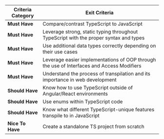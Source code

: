 | **Criteria Category** | **Exit Criteria**                                                                                   |
|-----------------------|---------------------------------------------------------------------------------------------------|
| **Must Have**         | Compare/contrast TypeScript to JavaScript                                                        |
| **Must Have**         | Leverage strong, static typing throughout TypeScript with the proper syntax and types            |
| **Must Have**         | Use additional data types correctly depending on their use cases                                 |
| **Must Have**         | Leverage easier implementations of OOP through the use of Interfaces and Access Modifiers       |
| **Must Have**         | Understand the process of transpilation and its importance in web development                    |
| **Should Have**       | Know how to use TypeScript outside of Angular/React environments                                 |
| **Should Have**       | Use enums within TypeScript code                                                                 |
| **Should Have**       | Know what different TypeScript-unique features transpile to in JavaScript                       |
| **Nice To Have**      | Create a standalone TS project from scratch                                                     |